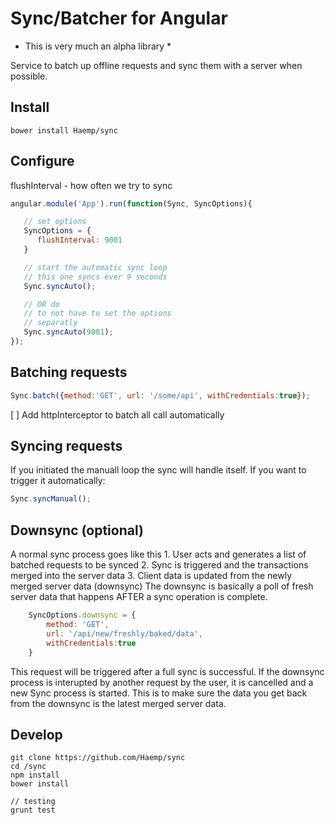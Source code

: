 Sync/Batcher for Angular
====
* This is very much an alpha library *

Service to batch up offline requests and sync them with a server when possible.

## Install ##
```
bower install Haemp/sync
```

## Configure ##
flushInterval - how often we try to sync

```javascript
angular.module('App').run(function(Sync, SyncOptions){

   // set options
   SyncOptions = {
      flushInterval: 9001
   }

   // start the automatic sync loop
   // this one syncs ever 9 seconds
   Sync.syncAuto();

   // OR do
   // to not have to set the options 
   // separatly
   Sync.syncAuto(9001);
});
```

## Batching requests ##

```javascript
Sync.batch({method:'GET', url: '/some/api', withCredentials:true});
```
[ ] Add httpInterceptor to batch all call automatically

## Syncing requests ##
If you initiated the manuall loop the sync will handle itself. If you want to
trigger it automatically:

```javascript
Sync.syncManual();
```

## Downsync (optional) ##
A normal sync process goes like this
	1. User acts and generates a list of batched requests to be synced
	2. Sync is triggered and the transactions merged into the server data
	3. Client data is updated from the newly merged server data (downsync)
The downsync is basically a poll of fresh server data that happens AFTER a sync operation is complete.
```javascript
	SyncOptions.downsync = { 
		method: 'GET', 
		url: '/api/new/freshly/baked/data',
		withCredentials:true
	}
```
This request will be triggered after a full sync is successful. If the downsync process is interupted by another request by the user, it is cancelled and a new Sync process is started. This is to make sure the data you get back from the downsync is the latest merged server data.

## Develop ##
```
git clone https://github.com/Haemp/sync
cd /sync
npm install
bower install

// testing
grunt test
```
